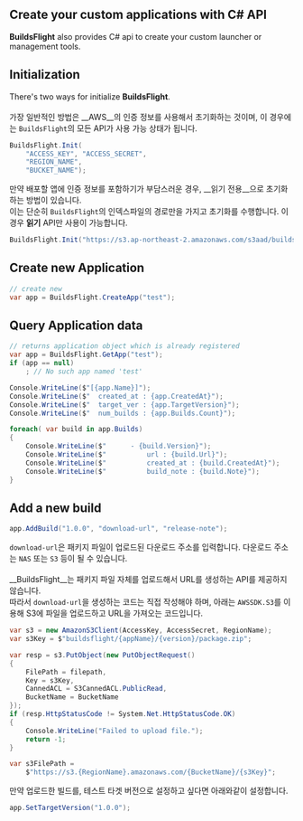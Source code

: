 Create your custom applications with C# API
----
__BuildsFlight__ also provides C# api to create your custom launcher or management tools.


Initialization
----
There's two ways for initialize __BuildsFlight__.<br>
<br>
가장 일반적인 방법은 __AWS__의 인증 정보를 사용해서 초기화하는 것이며, 이 경우에는 `BuildsFlight`의 모든 API가 사용 가능 상태가 됩니다.
```cs
BuildsFlight.Init(
    "ACCESS_KEY", "ACCESS_SECRET",
    "REGION_NAME",
    "BUCKET_NAME");
```

만약 배포할 앱에 인증 정보를 포함하기가 부담스러운 경우, __읽기 전용__으로 초기화하는 방법이 있습니다.<br>
이는 단순히 `BuildsFlight`의 인덱스파일의 경로만을 가지고 초기화를 수행합니다. 이 경우 __읽기__ API만 사용이 가능합니다.

```cs
BuildsFlight.Init("https://s3.ap-northeast-2.amazonaws.com/s3aad/buildsflight_index.json");
```


Create new Application
----
```cs
// create new
var app = BuildsFlight.CreateApp("test");
```


Query Application data
----
```cs
// returns application object which is already registered
var app = BuildsFlight.GetApp("test");
if (app == null)
    ; // No such app named 'test'
```
```cs
Console.WriteLine($"[{app.Name}]");
Console.WriteLine($"  created_at : {app.CreatedAt}");
Console.WriteLine($"  target_ver : {app.TargetVersion}");
Console.WriteLine($"  num_builds : {app.Builds.Count}");

foreach( var build in app.Builds)
{
    Console.WriteLine($"      - {build.Version}");
    Console.WriteLine($"          url : {build.Url}");
    Console.WriteLine($"          created_at : {build.CreatedAt}");
    Console.WriteLine($"          build_note : {build.Note}");
}
```


Add a new build
----
```cs
app.AddBuild("1.0.0", "download-url", "release-note");
```
`download-url`은 패키지 파일이 업로드된 다운로드 주소를 입력합니다. 다운로드 주소는 `NAS` 또는 `S3` 등이 될 수 있습니다.<br>
<br>
__BuildsFlight__는 패키지 파일 자체를 업로드해서 URL를 생성하는 API를 제공하지 않습니다.<br>
따라서 `download-url`을 생성하는 코드는 직접 작성해야 하며, 아래는 `AWSSDK.S3`를 이용해 S3에 파일을 업로드하고 URL을 가져오는 코드입니다.
```cs
var s3 = new AmazonS3Client(AccessKey, AccessSecret, RegionName);
var s3Key = $"buildsflight/{appName}/{version}/package.zip";

var resp = s3.PutObject(new PutObjectRequest()
{
    FilePath = filepath,
    Key = s3Key,
    CannedACL = S3CannedACL.PublicRead,
    BucketName = BucketName
});
if (resp.HttpStatusCode != System.Net.HttpStatusCode.OK)
{
    Console.WriteLine("Failed to upload file.");
    return -1;
}

var s3FilePath =
    $"https://s3.{RegionName}.amazonaws.com/{BucketName}/{s3Key}";
```

만약 업로드한 빌드를, 테스트 타겟 버전으로 설정하고 싶다면 아래와같이 설정합니다.
```cs
app.SetTargetVersion("1.0.0");
```
